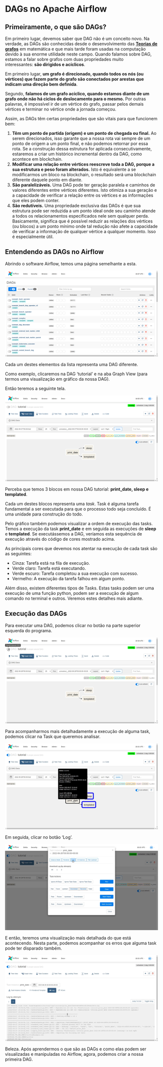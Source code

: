 # DAGs no Apache Airflow

## Primeiramente, o que são DAGs?

Em primeiro lugar, devemos saber que DAG não é um conceito novo. Na verdade, as DAGs são conhecidas desde o desenvolvimento das **[Teorias de grafos](https://es.wikipedia.org/wiki/Teor%C3%ADa_de_grafos)** em matemática e que mais tarde foram usadas na computação devido à sua enorme utilidade neste campo. Quando falamos sobre DAG, estamos a falar sobre grafos com duas propriedades muito interessantes: **são dirigidos e acíclicos**.

Em primeiro lugar, **um grafo é direcionado, quando todos os nós (ou vértices) que fazem parte do grafo são conectados por arestas que indicam uma direção bem definida**.

Segundo, **falamos de um grafo acíclico, quando estamos diante de um grafo onde não há ciclos de deslocamento para o mesmo.** Por outras palavras, é impossível ir de um vértice do grafo, passar pelos demais vértices e terminar no vértice onde a jornada começou.

Assim, as DAGs têm certas propriedades que são vitais para que funcionem bem:

1. **Têm um ponto de partida (origem) e um ponto de chegada ou final.** Ao serem direcionados, isso garante que a nossa rota vai sempre de um ponto de origem a um ponto final, e não podemos retornar por essa rota. Se a construção dessa estrutura for aplicada consecutivamente, estaremos a criar um histórico incremental dentro da DAG, como acontece em blockchain.
2. **Modificar uma relação entre vértices reescreve toda a DAG, porque a sua estrutura e peso foram alterados.** Isto é equivalente a se modificarmos um bloco na blockchain, o resultado será uma blockchain diferente daquele ponto em diante.
3. **São paralelizáveis.** Uma DAG pode ter geração paralela e caminhos de valores diferentes entre vértices diferentes. Isto otimiza a sua geração e a capacidade de verificar a relação entre os vértices e as informações que eles podem conter.
4. **São redutíveis.** Uma propriedade exclusiva das DAGs é que sua estrutura pode ser reduzida a um ponto ideal onde seu caminho atende a todos os relacionamentos especificados nele sem qualquer perda. Basicamente, significa que é possível reduzir as relações dos vértices (ou blocos) a um ponto mínimo onde tal redução não afete a capacidade de verificar a informação de qualquer vértice a qualquer momento. Isso é especialmente útil.

## Entendendo as DAGs no Airflow

Abrindo o software Airflow, temos uma página semelhante a esta.

![Untitled](DAGs%20no%20Apache%20Airflow/Untitled.png)

Cada um destes elementos da lista representa uma DAG diferente.

Como exemplo, clicaremos na DAG ‘tutorial’ e na aba Graph View (para termos uma visualização em gráfico da nossa DAG).

Então teremos a seguinte tela.

![Untitled](DAGs%20no%20Apache%20Airflow/Untitled%201.png)

Perceba que temos 3 blocos em nossa DAG tutorial: **print_date, sleep e templated**.

Cada um destes blocos representa uma *task*. Task é alguma tarefa fundamental a ser executada para que o processo todo seja concluído. É uma unidade para construção do todo.

Pelo gráfico também podemos visualizar a ordem de execução das tasks. Temos a execução da task **print_date** e em seguida as execuções de **sleep** e **templated**. Se executássemos a DAG, veríamos esta sequência de execução através do código de cores mostrado acima.

As principais cores que devemos nos atentar na execução de cada task são as seguintes:

- Cinza: Tarefa está na fila de execução.
- Verde claro: Tarefa está executando.
- Verde escuro: Tarefa completou a sua execução com sucesso.
- Vermelho: A execução da tarefa falhou em algum ponto.

Além disso, existem diferentes tipos de Tasks. Estas tasks podem ser uma execução de uma função python, podem ser a execução de algum comando no terminal e outros. Veremos estes detalhes mais adiante.

## Execução das DAGs

Para executar uma DAG, podemos clicar no botão na parte superior esquerda do programa.

![Untitled](DAGs%20no%20Apache%20Airflow/Untitled%202.png)

Para acompanharmos mais detalhadamente a execução de alguma task, podemos clicar na Task que queremos analisar.

![Untitled](DAGs%20no%20Apache%20Airflow/Untitled%203.png)

Em seguida, clicar no botão ‘Log’.

![Untitled](DAGs%20no%20Apache%20Airflow/Untitled%204.png)

E então, teremos uma visualização mais detalhada do que está acontecendo. Nesta parte, podemos acompanhar os erros que alguma task pode ter disparado também.

![Untitled](DAGs%20no%20Apache%20Airflow/Untitled%205.png)

Beleza. Após aprendermos o que são as DAGs e como elas podem ser visualizadas e manipuladas no Airflow, agora, podemos criar a nossa primeira DAG.